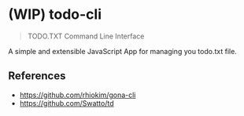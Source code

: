 # (WIP) todo-cli

> TODO.TXT Command Line Interface

A simple and extensible JavaScript App for managing you todo.txt file.

## References

- https://github.com/rhiokim/gona-cli
- https://github.com/Swatto/td
